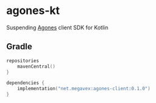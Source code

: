 # agones-kt

Suspending [Agones](https://github.com/googleforgames/agones) client SDK for Kotlin

## Gradle

```kotlin
repositories 
    mavenCentral()
}

dependencies {
    implementation("net.megavex:agones-client:0.1.0")
}
```

